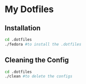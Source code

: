 # My Dotfiles

## Installation

```bash 
cd .dotfiles
./fedora #to install the .dotfiles
```

## Cleaning the Config

```bash 
cd .dotfiles
./clean #to delete the configs
```
